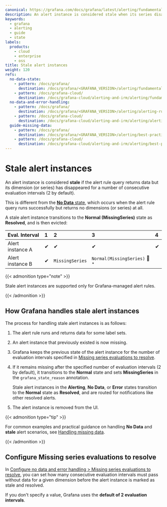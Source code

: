 ```yaml
---
canonical: https://grafana.com/docs/grafana/latest/alerting/fundamentals/alert-rule-evaluation/stale-alert-instances/
description: An alert instance is considered stale when its series disappears for a number of consecutive evaluation intervals. Learn how Grafana resolves them.
keywords:
  - grafana
  - alerting
  - guide
  - state
labels:
  products:
    - cloud
    - enterprise
    - oss
title: Stale alert instances
weight: 120
refs:
  no-data-state:
    - pattern: /docs/grafana/
      destination: /docs/grafana/<GRAFANA_VERSION>/alerting/fundamentals/alert-rule-evaluation/nodata-and-error-states/#no-data-state
    - pattern: /docs/grafana-cloud/
      destination: /docs/grafana-cloud/alerting-and-irm/alerting/fundamentals/alert-rule-evaluation/nodata-and-error-states/#no-data-state
  no-data-and-error-handling:
    - pattern: /docs/grafana/
      destination: /docs/grafana/<GRAFANA_VERSION>/alerting/alerting-rules/create-grafana-managed-rule/#configure-no-data-and-error-handling
    - pattern: /docs/grafana-cloud/
      destination: /docs/grafana-cloud/alerting-and-irm/alerting/alerting-rules/create-grafana-managed-rule/#configure-no-data-and-error-handling
  guide-missing-data:
    - pattern: /docs/grafana/
      destination: /docs/grafana/<GRAFANA_VERSION>/alerting/best-practices/missing-data/
    - pattern: /docs/grafana-cloud/
      destination: /docs/grafana-cloud/alerting-and-irm/alerting/best-practices/missing-data/
---
```


# Stale alert instances

An alert instance is considered **stale** if the alert rule query returns data but its dimension (or series) has disappeared for a number of consecutive evaluation intervals (2 by default).

This is different from the [**No Data** state](ref:no-data-state), which occurs when the alert rule query runs successfully but returns no dimensions (or series) at all.

A stale alert instance transitions to the **Normal (MissingSeries)** state as **Resolved**, and is then evicted:

| Eval. Interval   | 1   | 2               | 3                                        | 4   |
| :--------------- | :-- | :-------------- | :--------------------------------------- | :-- |
| Alert instance A | ✔  | ✔              | ✔                                       | ✔  |
| Alert instance B | ✔  | `MissingSeries` | ️`Normal(MissingSeries)` 📩<sup>\*</sup> |     |

{{< admonition type="note" >}}

Stale alert instances are supported only for Grafana-managed alert rules.

{{< /admonition  >}}

## How Grafana handles stale alert instances

The process for handling stale alert instances is as follows:

1. The alert rule runs and returns data for some label sets.

1. An alert instance that previously existed is now missing.

1. Grafana keeps the previous state of the alert instance for the number of evaluation intervals specified in [Missing series evaluations to resolve](#configure-missing-series-evaluations-to-resolve).

1. If it remains missing after the specified number of evaluation intervals (2 by default), it transitions to the **Normal** state and sets **MissingSeries** in the `grafana_state_reason` annotation.

   Stale alert instances in the **Alerting**, **No Data**, or **Error** states transition to the **Normal** state as **Resolved**, and are routed for notifications like other resolved alerts.

1. The alert instance is removed from the UI.

{{< admonition type="tip" >}}

For common examples and practical guidance on handling **No Data** and **stale** alert scenarios, see [Handling missing data](ref:guide-missing-data).

{{< /admonition  >}}

## Configure Missing series evaluations to resolve

In [Configure no data and error handling > Missing series evaluations to resolve](ref:no-data-and-error-handling), you can set how many consecutive evaluation intervals must pass without data for a given dimension before the alert instance is marked as stale and resolved.

If you don't specify a value, Grafana uses the **default of 2 evaluation intervals**.
